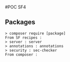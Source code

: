 #POC SF4

## Packages

```
> composer require [package]
From SF recipes : 
> server : server
> annotations : annotations
> security : sec-checker
From composer : 
```



